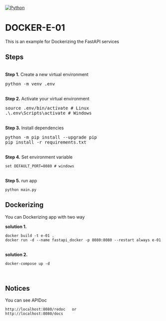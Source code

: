 [![Python](https://img.shields.io/badge/python-3.7-green)](https://www.python.org/downloads/release/python-370/)
# DOCKER-E-01
<p> This is an example for Dockerizing the FastAPI services</p>

## Steps
<br/>
<b>Step 1.</b> Create a new virtual environment 
<pre>
python -m venv .env
</pre> 
<br/>
<b>Step 2.</b> Activate your virtual environment
<pre>
source .env/bin/activate # Linux
.\.env\Scripts\activate # Windows 
</pre>
<br/>
<b>Step 3.</b> Install dependencies
<pre>
python -m pip install --upgrade pip
pip install -r requirements.txt
</pre>
<br/>
<b>Step 4.</b> Set environment variable
<pre><code>set DEFAULT_PORT=8080 # windows</code></pre>
<br/>
<b>Step 5.</b> run app
<pre><code>python main.py</code></pre>

<h2> Dockerizing</h2>
You can Dockerizing app with two way

<b>solution 1.</b>
<pre><code>docker build -t e-01 .</code>
<code>docker run -d --name fastapi_docker -p 8080:8080 --restart always e-01</code></pre>
<br/>
<b>solution 2.</b>
<pre><code>docker-compose up -d</code></pre>
<br/>


<h2> Notices</h2>
You can see APIDoc
<pre><code>http://localhost:8080/redoc   or</code>
<code>http://localhost:8080/docs   </code></pre> 